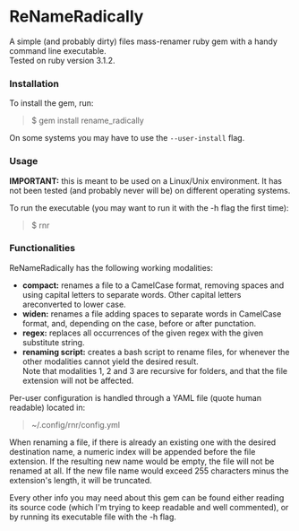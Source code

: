 # ReNameRadically

A simple (and probably dirty) files mass-renamer ruby gem with a handy
command line executable.  
Tested on ruby version 3.1.2.



### Installation
To install the gem, run:

>$ gem install rename_radically

On some systems you may have to use the `--user-install` flag.  



### Usage

**IMPORTANT:** this is meant to be used on a Linux/Unix environment. It has not
been tested (and probably never will be) on different operating systems.

To run the executable (you may want to run it with the -h flag the first time):
>$ rnr



### Functionalities
ReNameRadically has the following working modalities:  
- **compact:** renames a file to a CamelCase format, removing spaces and using
               capital letters to separate words. Other capital letters 
               areconverted to lower case.  
- **widen:** renames a file adding spaces to separate words in CamelCase 
             format, and, depending on the case, before or after punctation.  
- **regex:** replaces all occurrences of the given regex with the given 
             substitute string.  
- **renaming script:** creates a bash script to rename files, for whenever the
                       other modalities cannot yield the desired result.  
Note that modalities 1, 2 and 3 are recursive for folders, and that the file
extension will not be affected.  

Per-user configuration is handled through a YAML file (quote human readable)
located in:  
>~/.config/rnr/config.yml

When renaming a file, if there is already an existing one with the desired 
destination name, a numeric index will be appended before the file extension.
If the resulting new name would be empty, the file will not be renamed at all.
If the new file name would exceed 255 characters minus the extension's length,
it will be truncated.  

Every other info you may need about this gem can be found either reading its
source code (which I'm trying to keep readable and well commented), or by
running its executable file with the -h flag.  

